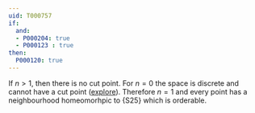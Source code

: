 ```yaml
---
uid: T000757
if:
  and:
  - P000204: true
  - P000123 : true
then:
  P000120: true
---
```


If $n>1$, then there is no cut point. For $n=0$ the space is discrete and cannot have a cut point ([explore](https://topology.pi-base.org/spaces?q=discrete%2BHas+a+cut+point)).
Therefore $n=1$ and every point has a neighbourhood homeomorhpic to {S25} which is orderable.

